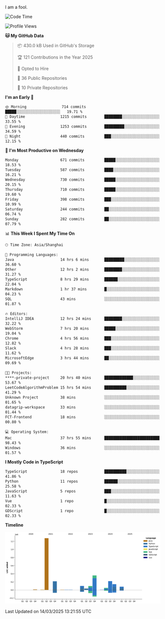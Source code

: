 I am a fool.

<!--START_SECTION:waka-->
![Code Time](http://img.shields.io/badge/Code%20Time-2%2C728%20hrs%2041%20mins-blue)

![Profile Views](http://img.shields.io/badge/Profile%20Views-4-blue)

**🐱 My GitHub Data** 

> 📦 430.0 kB Used in GitHub's Storage 
 > 
> 🏆 121 Contributions in the Year 2025
 > 
> 💼 Opted to Hire
 > 
> 📜 36 Public Repositories 
 > 
> 🔑 10 Private Repositories 
 > 
**I'm an Early 🐤** 

```text
🌞 Morning                714 commits         █████░░░░░░░░░░░░░░░░░░░░   19.71 % 
🌆 Daytime                1215 commits        ████████░░░░░░░░░░░░░░░░░   33.55 % 
🌃 Evening                1253 commits        █████████░░░░░░░░░░░░░░░░   34.59 % 
🌙 Night                  440 commits         ███░░░░░░░░░░░░░░░░░░░░░░   12.15 % 
```
📅 **I'm Most Productive on Wednesday** 

```text
Monday                   671 commits         █████░░░░░░░░░░░░░░░░░░░░   18.53 % 
Tuesday                  587 commits         ████░░░░░░░░░░░░░░░░░░░░░   16.21 % 
Wednesday                730 commits         █████░░░░░░░░░░░░░░░░░░░░   20.15 % 
Thursday                 710 commits         █████░░░░░░░░░░░░░░░░░░░░   19.60 % 
Friday                   398 commits         ███░░░░░░░░░░░░░░░░░░░░░░   10.99 % 
Saturday                 244 commits         ██░░░░░░░░░░░░░░░░░░░░░░░   06.74 % 
Sunday                   282 commits         ██░░░░░░░░░░░░░░░░░░░░░░░   07.79 % 
```


📊 **This Week I Spent My Time On** 

```text
🕑︎ Time Zone: Asia/Shanghai

💬 Programming Languages: 
Java                     14 hrs 6 mins       █████████░░░░░░░░░░░░░░░░   36.60 % 
Other                    12 hrs 2 mins       ████████░░░░░░░░░░░░░░░░░   31.27 % 
TypeScript               8 hrs 29 mins       ██████░░░░░░░░░░░░░░░░░░░   22.04 % 
Markdown                 1 hr 37 mins        █░░░░░░░░░░░░░░░░░░░░░░░░   04.23 % 
SQL                      43 mins             ░░░░░░░░░░░░░░░░░░░░░░░░░   01.87 % 

🔥 Editors: 
IntelliJ IDEA            12 hrs 24 mins      ████████░░░░░░░░░░░░░░░░░   32.22 % 
WebStorm                 7 hrs 20 mins       █████░░░░░░░░░░░░░░░░░░░░   19.04 % 
Chrome                   4 hrs 56 mins       ███░░░░░░░░░░░░░░░░░░░░░░   12.82 % 
Slack                    4 hrs 28 mins       ███░░░░░░░░░░░░░░░░░░░░░░   11.62 % 
MicrosoftEdge            3 hrs 44 mins       ██░░░░░░░░░░░░░░░░░░░░░░░   09.69 % 

🐱‍💻 Projects: 
****-private-project     20 hrs 40 mins      █████████████░░░░░░░░░░░░   53.67 % 
LeetCodeAlgorithmProblem 15 hrs 54 mins      ██████████░░░░░░░░░░░░░░░   41.29 % 
Unknown Project          38 mins             ░░░░░░░░░░░░░░░░░░░░░░░░░   01.65 % 
datagrip-workspace       33 mins             ░░░░░░░░░░░░░░░░░░░░░░░░░   01.44 % 
FCT-Frontend             18 mins             ░░░░░░░░░░░░░░░░░░░░░░░░░   00.80 % 

💻 Operating System: 
Mac                      37 hrs 55 mins      █████████████████████████   98.43 % 
Windows                  36 mins             ░░░░░░░░░░░░░░░░░░░░░░░░░   01.57 % 
```

**I Mostly Code in TypeScript** 

```text
TypeScript               18 repos            ██████████░░░░░░░░░░░░░░░   41.86 % 
Python                   11 repos            ██████░░░░░░░░░░░░░░░░░░░   25.58 % 
JavaScript               5 repos             ███░░░░░░░░░░░░░░░░░░░░░░   11.63 % 
Vue                      1 repo              █░░░░░░░░░░░░░░░░░░░░░░░░   02.33 % 
GDScript                 1 repo              █░░░░░░░░░░░░░░░░░░░░░░░░   02.33 % 
```



**Timeline**

![Lines of Code chart](https://raw.githubusercontent.com/VeejaLiu/VeejaLiu/master/assets/bar_graph.png)


 Last Updated on 14/03/2025 13:21:55 UTC
<!--END_SECTION:waka-->
